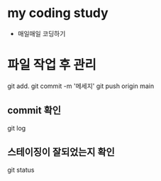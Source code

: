 # my coding study

- 매일매일 코딩하기

# 파일 작업 후 관리
git add.
git commit -m '메세지'
git push origin main

## commit 확인
git log

## 스테이징이 잘되었는지 확인
git status
